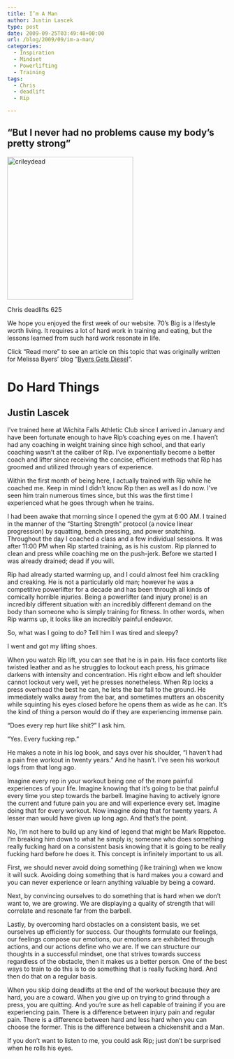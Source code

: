```yaml
---
title: I’m A Man
author: Justin Lascek
type: post
date: 2009-09-25T03:49:48+00:00
url: /blog/2009/09/im-a-man/
categories:
  - Inspiration
  - Mindset
  - Powerlifting
  - Training
tags:
  - Chris
  - deadlift
  - Rip

---
```

## &#8220;But I never had no problems cause my body’s pretty strong&#8221;

<div id="attachment_130" style="width: 298px" class="wp-caption alignnone">
  <img aria-describedby="caption-attachment-130" data-attachment-id="130" data-permalink="/blog/2009/09/im-a-man/crileydead/" data-orig-file="/2009/09/crileydead.jpg" data-orig-size="288,327" data-comments-opened="1" data-image-meta="{&quot;aperture&quot;:&quot;0&quot;,&quot;credit&quot;:&quot;&quot;,&quot;camera&quot;:&quot;&quot;,&quot;caption&quot;:&quot;&quot;,&quot;created_timestamp&quot;:&quot;0&quot;,&quot;copyright&quot;:&quot;&quot;,&quot;focal_length&quot;:&quot;0&quot;,&quot;iso&quot;:&quot;0&quot;,&quot;shutter_speed&quot;:&quot;0&quot;,&quot;title&quot;:&quot;&quot;}" data-image-title="crileydead" data-image-description="" data-medium-file="/2009/09/crileydead.jpg" data-large-file="/2009/09/crileydead.jpg" class="size-full wp-image-130" title="crileydead" src="/2009/09/crileydead.jpg" alt="crileydead" width="288" height="327" />
  
  <p id="caption-attachment-130" class="wp-caption-text">
    Chris deadlifts 625
  </p>
</div>


  

  
We hope you enjoyed the first week of our website. 70’s Big is a lifestyle worth living. It requires a lot of hard work in training and eating, but the lessons learned from such hard work resonate in life.
  

  
Click &#8220;Read more&#8221; to see an article on this topic that was originally written for Melissa Byers’ blog &#8220;[Byers Gets Diesel][1]&#8220;.
  

  
<!--more-->

# Do Hard Things

## Justin Lascek

I’ve trained here at Wichita Falls Athletic Club since I arrived in January and have been fortunate enough to have Rip’s coaching eyes on me. I haven’t had any coaching in weight training since high school, and that early coaching wasn’t at the caliber of Rip. I’ve exponentially become a better coach and lifter since receiving the concise, efficient methods that Rip has groomed and utilized through years of experience.
  

  
Within the first month of being here, I actually trained with Rip while he coached me. Keep in mind I didn’t know Rip then as well as I do now. I’ve seen him train numerous times since, but this was the first time I experienced what he goes through when he trains.
  

  
I had been awake that morning since I opened the gym at 6:00 AM. I trained in the manner of the “Starting Strength” protocol (a novice linear progression) by squatting, bench pressing, and power snatching. Throughout the day I coached a class and a few individual sessions. It was after 11:00 PM when Rip started training, as is his custom. Rip planned to clean and press while coaching me on the push-jerk. Before we started I was already drained; dead if you will.
  

  
Rip had already started warming up, and I could almost feel him crackling and creaking. He is not a particularly old man; however he was a competitive powerlifter for a decade and has been through all kinds of comically horrible injuries. Being a powerlifter (and injury prone) is an incredibly different situation with an incredibly different demand on the body than someone who is simply training for fitness. In other words, when Rip warms up, it looks like an incredibly painful endeavor.

So, what was I going to do? Tell him I was tired and sleepy?
  

  
I went and got my lifting shoes.
  

  
When you watch Rip lift, you can see that he is in pain. His face contorts like twisted leather and as he struggles to lockout each press, his grimace darkens with intensity and concentration. His right elbow and left shoulder cannot lockout very well, yet he presses nonetheless. When Rip locks a press overhead the best he can, he lets the bar fall to the ground. He immediately walks away from the bar, and sometimes mutters an obscenity while squinting his eyes closed before he opens them as wide as he can. It’s the kind of thing a person would do if they are experiencing immense pain.
  

  
“Does every rep hurt like shit?” I ask him.
  
“Yes. Every fucking rep.”
  
He makes a note in his log book, and says over his shoulder, “I haven’t had a pain free workout in twenty years.” And he hasn’t. I’ve seen his workout logs from that long ago.
  

  
Imagine every rep in your workout being one of the more painful experiences of your life. Imagine knowing that it’s going to be that painful every time you step towards the barbell. Imagine having to actively ignore the current and future pain you are and will experience every set. Imagine doing that for every workout. Now imagine doing that for twenty years. A lesser man would have given up long ago. And that’s the point.
  

  
No, I’m not here to build up any kind of legend that might be Mark Rippetoe. I’m breaking him down to what he simply is; someone who does something really fucking hard on a consistent basis knowing that it is going to be really fucking hard before he does it. This concept is infinitely important to us all.
  

  
First, we should never avoid doing something (like training) when we know it will suck. Avoiding doing something that is hard makes you a coward and you can never experience or learn anything valuable by being a coward.
  

  
Next, by convincing ourselves to do something that is hard when we don’t want to, we are growing. We are displaying a quality of strength that will correlate and resonate far from the barbell.
  

  
Lastly, by overcoming hard obstacles on a consistent basis, we set ourselves up efficiently for success. Our thoughts formulate our feelings, our feelings compose our emotions, our emotions are exhibited through actions, and our actions define who we are. If we can structure our thoughts in a successful mindset, one that strives towards success regardless of the obstacle, then it makes us a better person. One of the best ways to train to do this is to do something that is really fucking hard. And then do that on a regular basis.
  

  
When you skip doing deadlifts at the end of the workout because they are hard, you are a coward. When you give up on trying to grind through a press, you are quitting. And you’re sure as hell capable of training if you are experiencing pain. There is a difference between injury pain and regular pain. There is a difference between hard and less hard when you can choose the former. This is the difference between a chickenshit and a Man.
  

  
If you don’t want to listen to me, you could ask Rip; just don’t be surprised when he rolls his eyes.

 [1]: http://www.byersgetsdiesel.com/
